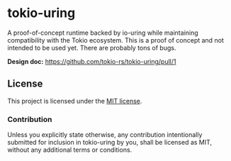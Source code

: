 # tokio-uring

A proof-of-concept runtime backed by io-uring while maintaining compatibility
with the Tokio ecosystem. This is a proof of concept and not intended to be used
yet. There are probably tons of bugs.

**Design doc:** https://github.com/tokio-rs/tokio-uring/pull/1

## License

This project is licensed under the [MIT license].

[MIT license]: LICENSE

### Contribution

Unless you explicitly state otherwise, any contribution intentionally submitted
for inclusion in tokio-uring by you, shall be licensed as MIT, without any
additional terms or conditions.

